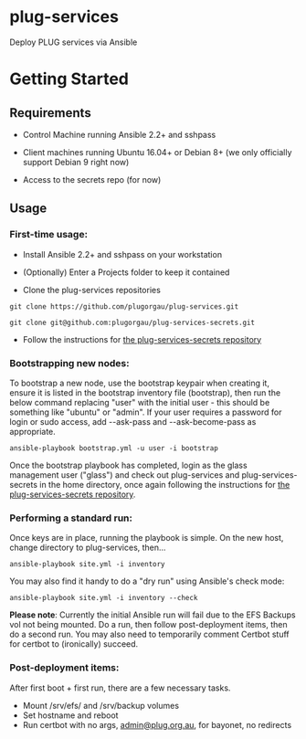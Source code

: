 plug-services
=============

Deploy PLUG services via Ansible

Getting Started
===============

Requirements
------------
* Control Machine running Ansible 2.2+ and sshpass

* Client machines running Ubuntu 16.04+ or Debian 8+ (we only officially support Debian 9 right now)

* Access to the secrets repo (for now)

Usage
-----

### First-time usage:
* Install Ansible 2.2+ and sshpass on your workstation

* (Optionally) Enter a Projects folder to keep it contained

* Clone the plug-services repositories

`git clone https://github.com/plugorgau/plug-services.git`

`git clone git@github.com:plugorgau/plug-services-secrets.git`

* Follow the instructions for [the plug-services-secrets repository](https://github.com/plugorgau/plug-services-secrets)

### Bootstrapping new nodes:

To bootstrap a new node, use the bootstrap keypair when creating it, ensure it is listed in the bootstrap inventory file (bootstrap), then run the below command replacing "user" with the initial user - this should be something like "ubuntu" or "admin". If your user requires a password for login or sudo access, add --ask-pass and --ask-become-pass as appropriate.

` ansible-playbook bootstrap.yml -u user -i bootstrap `

Once the bootstrap playbook has completed, login as the glass management user ("glass") and check out plug-services and plug-services-secrets in the home directory, once again following the instructions for [the plug-services-secrets repository](https://github.com/plugorgau/plug-services-secrets).

### Performing a standard run:

Once keys are in place, running the playbook is simple. On the new host, change directory to plug-services, then...

` ansible-playbook site.yml -i inventory `

You may also find it handy to do a "dry run" using Ansible's check mode:

` ansible-playbook site.yml -i inventory --check `

**Please note**: Currently the initial Ansible run will fail due to the EFS Backups vol not being mounted. Do a run, then follow post-deployment items, then do a second run. You may also need to temporarily comment Certbot stuff for certbot to (ironically) succeed.

### Post-deployment items:

After first boot + first run, there are a few necessary tasks.

* Mount /srv/efs/ and /srv/backup volumes
* Set hostname and reboot
* Run certbot with no args, admin@plug.org.au, for bayonet, no redirects
